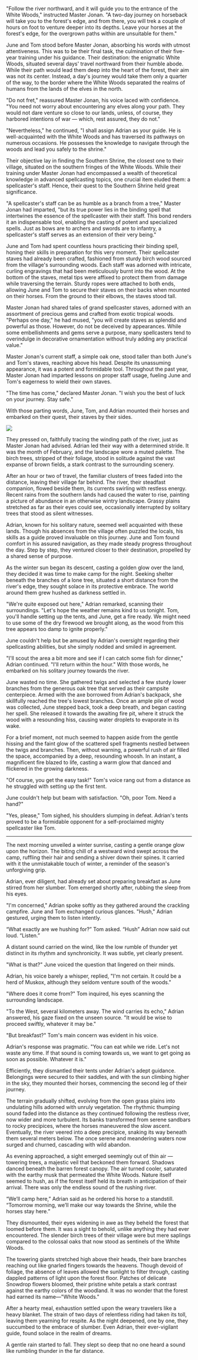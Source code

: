 "Follow the river northward, and it will guide you to the entrance of the White Woods," instructed Master Jonan. "A two-day journey on horseback will take you to the forest's edge, and from there, you will trek a couple of hours on foot to venture deeper into its depths. Leave your horses at the forest's edge, for the overgrown paths within are unsuitable for them."

June and Tom stood before Master Jonan, absorbing his words with utmost attentiveness. This was to be their final task, the culmination of their five-year training under his guidance. Their destination: the enigmatic White Woods, situated several days' travel northward from their humble abode. While their path would lead them deep into the heart of the forest, their aim was not its center. Instead, a day's journey would take them only a quarter of the way, to the border where the White Woods separated the realms of humans from the lands of the elves in the north.

"Do not fret," reassured Master Jonan, his voice laced with confidence. "You need not worry about encountering any elves along your path. They would not dare venture so close to our lands, unless, of course, they harbored intentions of war — which, rest assured, they do not."

"Nevertheless," he continued, "I shall assign Adrian as your guide. He is well-acquainted with the White Woods and has traversed its pathways on numerous occasions. He possesses the knowledge to navigate through the woods and lead you safely to the shrine."

Their objective lay in finding the Southern Shrine, the closest one to their village, situated on the southern fringes of the White Woods. While their training under Master Jonan had encompassed a wealth of theoretical knowledge in advanced spellcasting topics, one crucial item eluded them: a spellcaster's staff. Hence, their quest to the Southern Shrine held great significance.

"A spellcaster's staff can be as humble as a branch from a tree," Master Jonan had imparted, "but its true power lies in the binding spell that intertwines the essence of the spellcaster with their staff. This bond renders it an indispensable tool, enabling the casting of potent and specialized spells. Just as bows are to archers and swords are to infantry, a spellcaster's staff serves as an extension of their very being."

June and Tom had spent countless hours practicing their binding spell, honing their skills in preparation for this very moment. Their spellcaster staves had already been crafted, fashioned from sturdy birch wood sourced from the village's surrounding woods. Each staff was adorned with intricate, curling engravings that had been meticulously burnt into the wood. At the bottom of the staves, metal tips were affixed to protect them from damage while traversing the terrain. Sturdy ropes were attached to both ends, allowing June and Tom to secure their staves on their backs when mounted on their horses. From the ground to their elbows, the staves stood tall.

Master Jonan had shared tales of grand spellcaster staves, adorned with an assortment of precious gems and crafted from exotic tropical woods. "Perhaps one day," he had mused, "you will create staves as splendid and powerful as those. However, do not be deceived by appearances. While some embellishments and gems serve a purpose, many spellcasters tend to overindulge in decorative ornamentation without truly adding any practical value."

Master Jonan's current staff, a simple oak one, stood taller than both June's and Tom's staves, reaching above his head. Despite its unassuming appearance, it was a potent and formidable tool. Throughout the past year, Master Jonan had imparted lessons on proper staff usage, fueling June and Tom's eagerness to wield their own staves.

"The time has come," declared Master Jonan. "I wish you the best of luck on your journey. Stay safe."

With those parting words, June, Tom, and Adrian mounted their horses and embarked on their quest, their staves by their sides.

![](/resources/img/novel/03-01.png)

They pressed on, faithfully tracing the winding path of the river, just as Master Jonan had advised. Adrian led their way with a determined stride. It was the month of February, and the landscape wore a muted palette. The birch trees, stripped of their foliage, stood in solitude against the vast expanse of brown fields, a stark contrast to the surrounding scenery.

After an hour or two of travel, the familiar clusters of trees faded into the distance, leaving their village far behind. The river, their steadfast companion, flowed beside them, its currents swirling with restless energy. Recent rains from the southern lands had caused the water to rise, painting a picture of abundance in an otherwise wintry landscape. Grassy plains stretched as far as their eyes could see, occasionally interrupted by solitary trees that stood as silent witnesses.

Adrian, known for his solitary nature, seemed well acquainted with these lands. Though his absences from the village often puzzled the locals, his skills as a guide proved invaluable on this journey. June and Tom found comfort in his assured navigation, as they made steady progress throughout the day. Step by step, they ventured closer to their destination, propelled by a shared sense of purpose.

As the winter sun began its descent, casting a golden glow over the land, they decided it was time to make camp for the night. Seeking shelter beneath the branches of a lone tree, situated a short distance from the river's edge, they sought solace in its protective embrace. The world around them grew hushed as darkness settled in.

"We're quite exposed out here," Adrian remarked, scanning their surroundings. "Let's hope the weather remains kind to us tonight. Tom, you'll handle setting up the tents, and June, get a fire ready. We might need to use some of the dry firewood we brought along, as the wood from this tree appears too damp to ignite properly."

June couldn't help but be amused by Adrian's oversight regarding their spellcasting abilities, but she simply nodded and smiled in agreement.

"I'll scout the area a bit more and see if I can catch some fish for dinner," Adrian continued. "I'll return within the hour." With those words, he embarked on his solitary journey towards the river.

June wasted no time. She gathered twigs and selected a few sturdy lower branches from the generous oak tree that served as their campsite centerpiece. Armed with the axe borrowed from Adrian's backpack, she skillfully reached the tree's lowest branches. Once an ample pile of wood was collected, June stepped back, took a deep breath, and began casting her spell. She released it towards the awaiting fire pit, where it struck the wood with a resounding hiss, causing water droplets to evaporate in its wake.

For a brief moment, not much seemed to happen aside from the gentle hissing and the faint glow of the scattered spell fragments nestled between the twigs and branches. Then, without warning, a powerful rush of air filled the space, accompanied by a deep, resounding whoosh. In an instant, a magnificent fire blazed to life, casting a warm glow that danced and flickered in the growing darkness.

"Of course, you get the easy task!" Tom's voice rang out from a distance as he struggled with setting up the first tent.

June couldn't help but beam with satisfaction. "Oh, poor Tom. Need a hand?"

"Yes, please," Tom sighed, his shoulders slumping in defeat. Adrian's tents proved to be a formidable opponent for a self-proclaimed mighty spellcaster like Tom.

---

The next morning unveiled a winter sunrise, casting a gentle orange glow upon the horizon. The biting chill of a westward wind swept across the camp, ruffling their hair and sending a shiver down their spines. It carried with it the unmistakable touch of winter, a reminder of the season's unforgiving grip.

Adrian, ever diligent, had already set about preparing breakfast as June stirred from her slumber. Tom emerged shortly after, rubbing the sleep from his eyes.

"I'm concerned," Adrian spoke softly as they gathered around the crackling campfire. June and Tom exchanged curious glances. "Hush," Adrian gestured, urging them to listen intently.

“What exactly are we hushing for?” Tom asked. “Hush” Adrian now said out loud. “Listen.”

A distant sound carried on the wind, like the low rumble of thunder yet distinct in its rhythm and synchronicity. It was subtle, yet clearly present.

"What is that?" June voiced the question that lingered on their minds.

Adrian, his voice barely a whisper, replied, "I'm not certain. It could be a herd of Muskox, although they seldom venture south of the woods."

"Where does it come from?" Tom inquired, his eyes scanning the surrounding landscape.

"To the West, several kilometers away. The wind carries its echo," Adrian answered, his gaze fixed on the unseen source. "It would be wise to proceed swiftly, whatever it may be."

"But breakfast?" Tom's main concern was evident in his voice.

Adrian's response was pragmatic. "You can eat while we ride. Let's not waste any time. If that sound is coming towards us, we want to get going as soon as possible. Whatever it is."

Efficiently, they dismantled their tents under Adrian's adept guidance. Belongings were secured to their saddles, and with the sun climbing higher in the sky, they mounted their horses, commencing the second leg of their journey.

The terrain gradually shifted, evolving from the open grass plains into undulating hills adorned with unruly vegetation. The rhythmic thumping sound faded into the distance as they continued following the restless river, now wider and more turbulent. Its banks transformed from serene sandbars to rocky precipices, where the horses maneuvered the slow ascent. Eventually, the river veered into a deep precipice, snaking its way beneath them several meters below. The once serene and meandering waters now surged and churned, cascading with wild abandon.

As evening approached, a sight emerged seemingly out of thin air — towering trees, a majestic veil that beckoned them forward. Shadows danced beneath the barren forest canopy. The air turned cooler, saturated with the earthy musk that permeated the White Woods. Nature itself seemed to hush, as if the forest itself held its breath in anticipation of their arrival. There was only the endless sound of the rushing river.

“We’ll camp here,” Adrian said as he ordered his horse to a standstill. “Tomorrow morning, we’ll make our way towards the Shrine, while the horses stay here.”

They dismounted, their eyes widening in awe as they beheld the forest that loomed before them. It was a sight to behold, unlike anything they had ever encountered. The slender birch trees of their village were but mere saplings compared to the colossal oaks that now stood as sentinels of the White Woods.

The towering giants stretched high above their heads, their bare branches reaching out like gnarled fingers towards the heavens. Though devoid of foliage, the absence of leaves allowed the sunlight to filter through, casting dappled patterns of light upon the forest floor. Patches of delicate Snowdrop flowers bloomed, their pristine white petals a stark contrast against the earthy colors of the woodland. It was no wonder that the forest had earned its name—"White Woods."

After a hearty meal, exhaustion settled upon the weary travelers like a heavy blanket. The strain of two days of relentless riding had taken its toll, leaving them yearning for respite. As the night deepened, one by one, they succumbed to the embrace of slumber. Even Adrian, their ever-vigilant guide, found solace in the realm of dreams.

A gentle rain started to fall. They slept so deep that no one heard a sound like rumbling thunder in the far distance.
